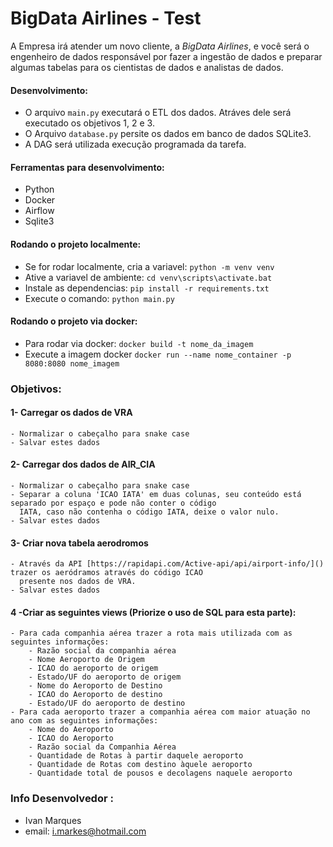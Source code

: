 # BigData Airlines - Test

A Empresa irá atender um novo cliente, a _BigData Airlines_, e você será o engenheiro de dados responsável por fazer a
ingestão de dados e preparar algumas tabelas para os cientistas de dados e analistas de dados.

#### Desenvolvimento:
- O arquivo `main.py` executará o ETL dos dados. Atráves dele será executado os objetivos 1, 2 e 3.
- O Arquivo `database.py` persite os dados em banco de dados SQLite3.
- A DAG será utilizada execução programada da tarefa.
#### Ferramentas para desenvolvimento:
- Python 
- Docker
- Airflow
- Sqlite3

#### Rodando o projeto localmente:
- Se for rodar localmente, cria a variavel: `python -m venv venv`
- Ative a variavel de ambiente: `cd venv\scripts\activate.bat`
- Instale as dependencias: `pip install -r requirements.txt`
- Execute o comando: `python main.py`
#### Rodando o projeto via docker:
- Para rodar via docker: `docker build -t nome_da_imagem`
- Execute a imagem docker `docker run --name nome_container -p 8080:8080 nome_imagem`

### Objetivos:

#### 1- Carregar os dados de VRA
    - Normalizar o cabeçalho para snake case
    - Salvar estes dados

#### 2- Carregar dos dados de AIR_CIA
    - Normalizar o cabeçalho para snake case
    - Separar a coluna 'ICAO IATA' em duas colunas, seu conteúdo está separado por espaço e pode não conter o código
      IATA, caso não contenha o código IATA, deixe o valor nulo.
    - Salvar estes dados
#### 3- Criar nova tabela aerodromos
    - Através da API [https://rapidapi.com/Active-api/api/airport-info/]() trazer os aeródramos através do código ICAO
      presente nos dados de VRA.
    - Salvar estes dados
#### 4 -Criar as seguintes views (Priorize o uso de SQL para esta parte):
    - Para cada companhia aérea trazer a rota mais utilizada com as seguintes informações:
        - Razão social da companhia aérea
        - Nome Aeroporto de Origem
        - ICAO do aeroporto de origem
        - Estado/UF do aeroporto de origem
        - Nome do Aeroporto de Destino
        - ICAO do Aeroporto de destino
        - Estado/UF do aeroporto de destino
    - Para cada aeroporto trazer a companhia aérea com maior atuação no ano com as seguintes informações:
        - Nome do Aeroporto
        - ICAO do Aeroporto
        - Razão social da Companhia Aérea
        - Quantidade de Rotas à partir daquele aeroporto
        - Quantidade de Rotas com destino àquele aeroporto
        - Quantidade total de pousos e decolagens naquele aeroporto

### Info Desenvolvedor :
- Ivan Marques
- email: i.markes@hotmail.com

